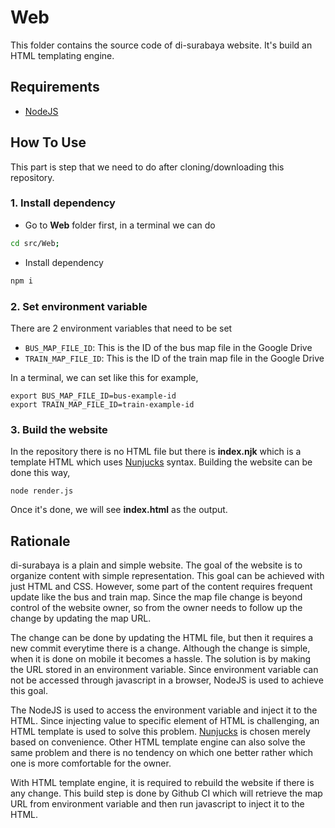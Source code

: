 # Web

This folder contains the source code of di-surabaya website. It's build an HTML templating engine.

## Requirements

- [NodeJS](https://nodejs.org/en/download/prebuilt-installer)

## How To Use

This part is step that we need to do after cloning/downloading this repository.

### 1. Install dependency

- Go to **Web** folder first, in a terminal we can do

```sh
cd src/Web;
```

- Install dependency

```sh
npm i
```

### 2. Set environment variable

There are 2 environment variables that need to be set

- `BUS_MAP_FILE_ID`: This is the ID of the bus map file in the Google Drive
- `TRAIN_MAP_FILE_ID`: This is the ID of the train map file in the Google Drive

In a terminal, we can set like this for example,

```
export BUS_MAP_FILE_ID=bus-example-id
export TRAIN_MAP_FILE_ID=train-example-id
```

### 3. Build the website

In the repository there is no HTML file but there is **index.njk** which is a template HTML
which uses [Nunjucks](https://mozilla.github.io/nunjucks/) syntax. Building the website
can be done this way,

```
node render.js
```

Once it's done, we will see **index.html** as the output.

## Rationale

di-surabaya is a plain and simple website. The goal of the website is to organize content
with simple representation. This goal can be achieved with just HTML and CSS. However,
some part of the content requires frequent update like the bus and train map. Since the
map file change is beyond control of the website owner, so from the owner needs to follow
up the change by updating the map URL.

The change can be done by updating the HTML file, but then it requires a new commit everytime
there is a change. Although the change is simple, when it is done on mobile it becomes a hassle.
The solution is by making the URL stored in an environment variable. Since environment variable
can not be accessed through javascript in a browser, NodeJS is used to achieve this goal.

The NodeJS is used to access the environment variable and inject it to the HTML. Since injecting
value to specific element of HTML is challenging, an HTML template is used to solve this problem.
[Nunjucks](https://mozilla.github.io/nunjucks/) is chosen merely based on convenience.
Other HTML template engine can also solve the same problem and there is no tendency on which one 
better rather which one is more comfortable for the owner.

With HTML template engine, it is required to rebuild the website if there is any change. This build
step is done by Github CI which will retrieve the map URL from environment variable and then 
run javascript to inject it to the HTML.

